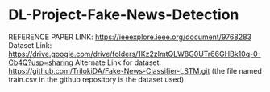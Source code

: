 # DL-Project-Fake-News-Detection
REFERENCE PAPER LINK: https://ieeexplore.ieee.org/document/9768283
Dataset Link: https://drive.google.com/drive/folders/1Kz2zImtQLW8G0UTr66GHBk10q-0-Cb4Q?usp=sharing
Alternate Link for dataset: https://github.com/TrilokiDA/Fake-News-Classifier-LSTM.git 
(the file named train.csv in the github repository is the dataset used)
